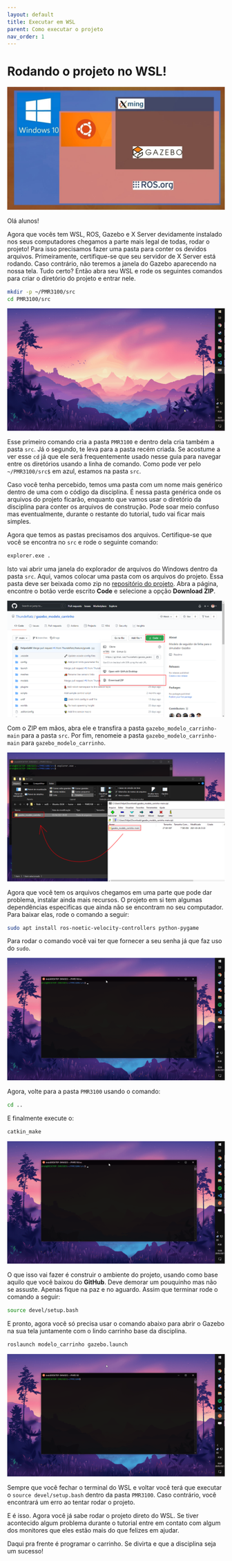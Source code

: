 ```yaml
---
layout: default
title: Executar em WSL
parent: Como executar o projeto
nav_order: 1
---
```


# Rodando o projeto no WSL!

![WSL + ROS Diagram](../assets/img/Run_WSL/Cover.jpg)

Olá alunos!

Agora que vocês tem WSL, ROS, Gazebo e X Server devidamente instalado nos seus computadores chegamos a parte mais legal de todas, rodar o projeto! Para isso precisamos fazer uma pasta para conter os devidos arquivos. Primeiramente, certifique-se que seu servidor de X Server está rodando. Caso contrário, não teremos a janela do Gazebo aparecendo na nossa tela. Tudo certo? Então abra seu WSL e rode os seguintes comandos para criar o diretório do projeto e entrar nele.

```bash
mkdir -p ~/PMR3100/src
cd PMR3100/src
```

![Creating directory](../assets/gif/Run_WSL/Creating_directory.gif)

Esse primeiro comando cria a pasta ```PMR3100``` e dentro dela cria também a pasta ```src```. Já o segundo, te leva para a pasta recém criada. Se acostume a ver esse ```cd``` já que ele será frequentemente usado nesse guia para navegar entre os diretórios usando a linha de comando. Como pode ver pelo ```~/PMR3100/src$``` em azul, estamos na pasta ```src```.

Caso você tenha percebido, temos uma pasta com um nome mais genérico dentro de uma com o código da disciplina. É nessa pasta genérica onde os arquivos do projeto ficarão, enquanto que vamos usar o diretório da disciplina para conter os arquivos de construção. Pode soar meio confuso mas eventualmente, durante o restante do tutorial, tudo vai ficar mais simples. 

Agora que temos as pastas precisamos dos arquivos. Certifique-se que você se encontra no ```src``` e rode o seguinte comando:

```bash
explorer.exe .
```

Isto vai abrir uma janela do explorador de arquivos do Windows dentro da pasta ```src```. Aqui, vamos colocar uma pasta com os arquivos do projeto. Essa pasta deve ser beixada como zip no [repositório do projeto](https://github.com/ThundeRatz/gazebo_modelo_carrinho). Abra a página, encontre o botão verde escrito **Code** e selecione a opção **Download ZIP**.

![Dowloading Repo](../assets/img/Run_WSL/GitHub_Download.png)

Com o ZIP em mãos, abra ele e transfira a pasta ```gazebo_modelo_carrinho-main``` para a pasta ```src```. Por fim, renomeie a pasta ```gazebo_modelo_carrinho-main``` para ```gazebo_modelo_carrinho```.

![Transfering Repo](../assets/img/Run_WSL/Transfering_Repo.png)

Agora que você tem os arquivos chegamos em uma parte que pode dar problema, instalar ainda mais recursos. O projeto em si tem algumas dependências especificas que ainda não se encontram no seu computador. Para baixar elas, rode o comando a seguir:

```bash
sudo apt install ros-noetic-velocity-controllers python-pygame
```

Para rodar o comando você vai ter que fornecer a seu senha já que faz uso do ```sudo```. 

![Installing Dependencies](../assets/gif/Run_WSL/Installing_Dependencies.gif)

Agora, volte para a pasta ```PMR3100``` usando o comando:

```bash
cd ..
```

E finalmente execute o:

```bash
catkin_make
```

![Running catkin_make](../assets/gif/Run_WSL/Running_catkin_make.gif)

O que isso vai fazer é construir o ambiente do projeto, usando como base aquilo que você baixou do **GitHub**. Deve demorar um pouquinho mas não se assuste. Apenas fique na paz e no aguardo. Assim que terminar rode o comando a seguir:

```bash
source devel/setup.bash
```

E pronto, agora você só precisa usar o comando abaixo para abrir o Gazebo na sua tela juntamente com o lindo carrinho base da disciplina.

```bash
roslaunch modelo_carrinho gazebo.launch
```

![Running setup.bash and Gazebo](../assets/gif/Run_WSL/Running_Gazebo.gif)

Sempre que você fechar o terminal do WSL e voltar você terá que executar o ```source devel/setup.bash``` dentro da pasta ```PMR3100```. Caso contrário, você encontrará um erro ao tentar rodar o projeto.

E é isso. Agora você já sabe rodar o projeto direto do WSL. Se tiver acontecido algum problema durante o tutorial entre em contato com algum dos monitores que eles estão mais do que felizes em ajudar.

Daqui pra frente é programar o carrinho. Se divirta e que a disciplina seja um sucesso!
